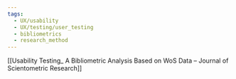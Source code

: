 ```yaml
---
tags:
  - UX/usability
  - UX/testing/user_testing
  - bibliometrics
  - research_method
---
```



[[Usability Testing_ A Bibliometric Analysis Based on WoS Data – Journal of Scientometric Research]]